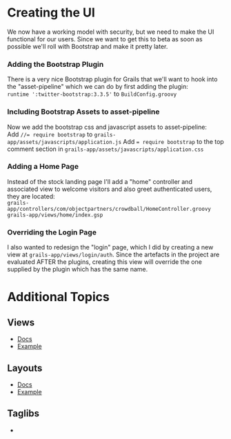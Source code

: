 Creating the UI
===
We now have a working model with security, but we need to make the UI functional for our users. Since we want to get
this to beta as soon as possible we'll roll with Bootstrap and make it pretty later. 

### Adding the Bootstrap Plugin
There is a very nice Bootstrap plugin for Grails that we'll want to hook into the "asset-pipeline" which we can do by 
first adding the plugin:      
`runtime ':twitter-bootstrap:3.3.5'` to `BuildConfig.groovy`   

### Including Bootstrap Assets to asset-pipeline
Now we add the bootstrap css and javascript assets to asset-pipeline:   
Add `//= require bootstrap` to `grails-app/assets/javascripts/application.js`
Add `= require bootstrap` to the top comment section in `grails-app/assets/javascripts/application.css`

### Adding a Home Page
Instead of the stock landing page I'll add a "home" controller and associated view to welcome visitors and also greet
authenticated users, they are located:   
`grails-app/controllers/com/objectpartners/crowdball/HomeController.groovy`   
`grails-app/views/home/index.gsp`

### Overriding the Login Page
I also wanted to redesign the "login" page, which I did by creating a new view at `grails-app/views/login/auth`. Since
the artefacts in the project are evaluated AFTER the plugins, creating this view will override the one supplied by the
plugin which has the same name.

# Additional Topics
## Views
* [Docs](http://grails.github.io/grails-doc/2.5.1/guide/theWebLayer.html#gsp)
* [Example](https://github.com/JacobASeverson/crowd-ball-demo/blob/5-creating-ui/grails-app/views/home/index.gsp)

## Layouts
* [Docs](http://grails.github.io/grails-doc/2.5.1/guide/theWebLayer.html#layouts)
* [Example](https://github.com/JacobASeverson/crowd-ball-demo/blob/5-creating-ui/grails-app/views/layouts/main.gsp)

## Taglibs
*


